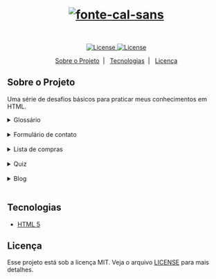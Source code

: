 <H1 align="center"> <a href="https://fontmeme.com/fontes/fonte-cal-sans/"><img src="https://fontmeme.com/permalink/220112/df9e3952ea2e5358d72877fed0e5a8c5.png" alt="fonte-cal-sans" border="0"></a> </H1>

<br>

<p align="center">
    <a href="https://opensource.org/licenses/MIT">
        <img alt="License" src="https://img.shields.io/badge/licen%C3%A7a-MIT-blue">
    </a>
    <a href="#">
        <img alt="License" src="https://img.shields.io/badge/status-em%20andamento-orange">
    </a>
</p>


<p align="center">
<a href="#sobre-o-projeto">Sobre o Projeto</a>&nbsp;&nbsp;|&nbsp;&nbsp;
<a href="#tecnologias">Tecnologias</a>&nbsp;&nbsp;|&nbsp;&nbsp;
<a href="#licença">Licença</a>
</p>

## Sobre o Projeto
Uma série de desafios básicos para praticar meus conhecimentos em HTML.
<br>
  <details>
    <summary>Glossário</summary>
    Neste desafio foi desenvolvido um glossário utilizando uma lista de descrição
  </details>
  <br>
  <details>
    <summary>Formulário de contato</summary>
    Neste desafio foi desenvolvido um formulario para contato utilizando diversos elementos disponiveis.
  </details>
<br>
<details>
    <summary>Lista de compras</summary>
    Neste desafio foi desenvolvido uma lista de compras utilizando o elemento <strong>&lt;checkbox&gt;</strong>.
  </details>
<br>
<details>
    <summary>Quiz</summary>
    Neste desafio foi desenvolvido um quiz de 4 perguntas com 4 respostas cada com o tema HTML. O objetivo é de utilizar os elementos Lista ordenada e Radio.
  </details>
<br>
<details>
    <summary>Blog</summary>
    Neste desafio foi desenvolvido um a estrutura HTML para uma pagina de post de um blog.
  </details>
<br>

## Tecnologias

- [HTML 5](https://www.w3schools.com/html/)

## Licença

Esse projeto está sob a licença MIT. Veja o arquivo [LICENSE](/LICENSE) para mais detalhes.

<br>